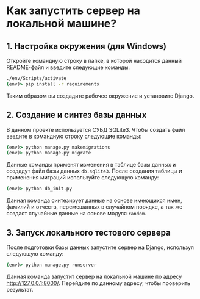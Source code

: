 <h1>Как запустить сервер на локальной машине?</h1>
<h2>1. Настройка окружения (для Windows)</h2>
Откройте командную строку в папке, в которой находится данный README-файл и введите следующие команды:

```bat
./env/Scripts/activate 
(env)> pip install -r requirements
```
Таким образом вы создадите рабочее окружение и установите Django.

<h2>2. Создание и синтез базы данных</h2>
В данном проекте используется СУБД SQLite3. Чтобы создать файл введите в командную строку следующие команды:

```bat
(env)> python manage.py makemigrations
(env)> python manage.py migrate
```
Данные команды применят изменения в таблице базы данных и создадут файл базы данных `db.sqlite3`.
После создания таблицы и применения миграций используйте следующую команду:

```bat
(env)> python db_init.py
```
Данная команда синтезирует данные на основе имеющихся имен, фамилий и отчеств, перемешанных в случайном порядке, а так же создаст случайные данные на основе модуля `random`.

<h2>3. Запуск локального тестового сервера</h2>

После подготовки базы данных запустите сервер на Django, используя следующую команду:

```bat
(env)> python manage.py runserver
```
Данная команда запустит сервер на локальной машине по адресу <link>http://127.0.0.1:8000/</link>. Перейдите по данному адресу, чтобы проверить результат.